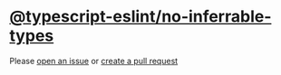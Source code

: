 [@typescript-eslint/no-inferrable-types](https://typescript-eslint.io/rules/no-inferrable-types)
================================================================================================
Please [open an issue](https://github.com/rasenplanscher/eslint-config-rasenplanscher/issues/new)
or [create a pull request](https://github.com/rasenplanscher/eslint-config-rasenplanscher/edit/main/src/rules-configurations/@typescript-eslint/no-inferrable-types.md)